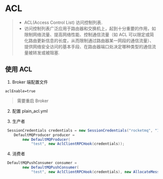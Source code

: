 # ACL

> - ACL(Access Control List) 访问控制列表.
> - 访问控制列表广泛应用于路由器和交换机上，起到十分重要的作用，如限制网络流量、提高网络性能、控制通信流量（如 ACL
    可以限定或简化路由更新信息的长度，从而限制通过路由器某一网段的通信流量）、提供网络安全访问的基本手段、在路由器端口处决定哪种类型的通信流量被转发或被阻塞.

## 使用 ACL

1) Broker 端配置文件

```properties
aclEnable=true
```

> 需要重启 Broker

2) 配置 plain_acl.yml

3) 生产者

```java
 SessionCredentials credentials = new SessionCredentials("rocketmq", "12345678");
    DefaultMQProducer producer =
        new DefaultMQProducer(
            "test", new AclClientRPCHook(credentials));
```

4) 消费者

````java
 DefaultMQPushConsumer consumer =
        new DefaultMQPushConsumer(
            "test", new AclClientRPCHook(credentials), new AllocateMessageQueueAveragely());
````